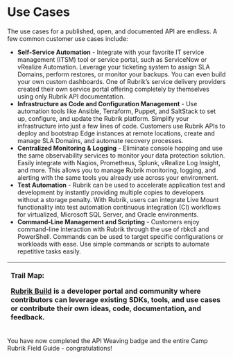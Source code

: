 # Use Cases

The use cases for a published, open, and documented API are endless. A few common customer use cases include:

* **Self-Service Automation** - Integrate with your favorite IT service management (ITSM) tool or service portal, such as ServiceNow or vRealize Automation. Leverage your ticketing system to assign SLA Domains, perform restores, or monitor your backups. You can even build your own custom dashboards. One of Rubrik’s service delivery providers created their own service portal offering completely by themselves using only Rubrik API documentation.
* **Infrastructure as Code and Configuration Management** - Use automation tools like Ansible, Terraform, Puppet, and SaltStack to set up, configure, and update the Rubrik platform. Simplify your infrastructure into just a few lines of code. Customers use Rubrik APIs to deploy and bootstrap Edge instances at remote locations, create and manage SLA Domains, and automate recovery processes. 
* **Centralized Monitoring & Logging** - Eliminate console hopping and use the same observability services to monitor your data protection solution. Easily integrate with Nagios, Prometheus, Splunk, vRealize Log Insight, and more. This allows you to manage Rubrik monitoring, logging, and alerting with the same tools you already use across your environment.
* **Test Automation** - Rubrik can be used to accelerate application test and development by instantly providing multiple copies to developers without a storage penalty. With Rubrik, users can integrate Live Mount functionality into test automation continuous integration (CI) workflows for virtualized, Microsoft SQL Server, and Oracle environments.
* **Command-Line Management and Scripting** - Customers enjoy command-line interaction with Rubrik through the use of rbkcli and PowerShell. Commands can be used to target specific configurations or workloads with ease. Use simple commands or scripts to automate repetitive tasks easily.

<table>
  <thead>
    <tr>
      <th style="text-align:left">
        <p><b>Trail Map:</b>
          <br />
        </p>
        <p><a href="https://build.rubrik.com">Rubrik Build</a> is a developer portal
          and community where contributors can leverage existing SDKs, tools, and
          use cases or contribute their own ideas, code, documentation, and feedback.</p>
      </th>
    </tr>
  </thead>
  <tbody></tbody>
</table>

You have now completed the API Weaving badge and the entire Camp Rubrik Field Guide - congratulations!